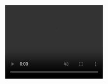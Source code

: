 <video width="320" height="240" muted autoplay>
  <source src="video.mov" type="video/mp4">
</video>
